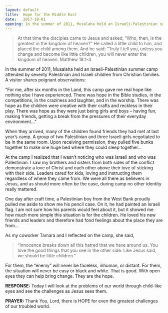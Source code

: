 ```yaml
---
layout: default
title:  Hope for the Middle East
date:   2017-10-01
opening: In the summer of 2011, Musalaha held an Israeli-Palestinian summer camp attended by seventy Palestinian and Israeli children from Christian families. A visitor shares poignant observations...
---
```


>At that time the disciples came to Jesus and asked, “Who, then, is the greatest in the kingdom of heaven?” He called a little child to him, and placed the child among them. And he said: “Truly I tell you, unless you change and become like little children, you will never enter the kingdom of heaven. Matthew 18:1-3
>

In the summer of 2011, Musalaha held an Israeli-Palestinian summer camp attended by seventy Palestinian and Israeli children from Christian families. A visitor shares poignant observations:

"For me, after six months in the Land, this camp gave me real hope like nothing else I have experienced. There was hope in the Bible studies, in the competitions, in the craziness and laughter, and in the worship. There was hope as the children were creative with their crafts and reckless in their play. There was hope as they were just being girls and boys – having fun, making friends, getting a break from the pressures of their everyday environment…"

When they arrived, many of the children found friends they had met at last year’s camp. A group of two Palestinian and three Israeli girls negotiated to be in the same room. Upon receiving permission, they pulled five bunks together to make one huge bed where they could sleep together…

At the camp I realized that I wasn’t noticing who was Israeli and who was Palestinian. I saw my brothers and sisters from both sides of the conflict demonstrate a love of Christ and each other above their love of sticking with their side. Leaders cared for kids, loving and instructing them regardless of where they came from. We were all there as believers in Jesus, and as should more often be the case, during camp no other identity really mattered.

One day after craft time, a Palestinian boy from the West Bank proudly pulled me aside to show me his pencil case. On it, he had painted an Israeli flag. I am not sure how his parents would feel about it, but it showed me how much more simple this situation is for the children. He loved his new friends and leaders and therefore had fond feelings about the place they are from…

As my coworker Tamara and I reflected on the camp, she said,

>“Innocence breaks down all this hatred that we have around us. You love the good things that you see in the other side. Like Jesus said, we should be little children.”
>

For them, the “enemy” will never be faceless, inhuman, or distant. For them, the situation will never be easy or black and white. That is good. With open eyes they can help bring change. They are the hope.

**RESPONSE:** Today I will look at the problems of our world through child-like eyes and see the challenges as Jesus sees them.

**PRAYER:** Thank You, Lord, there is HOPE for even the greatest challenges of our troubled world.
